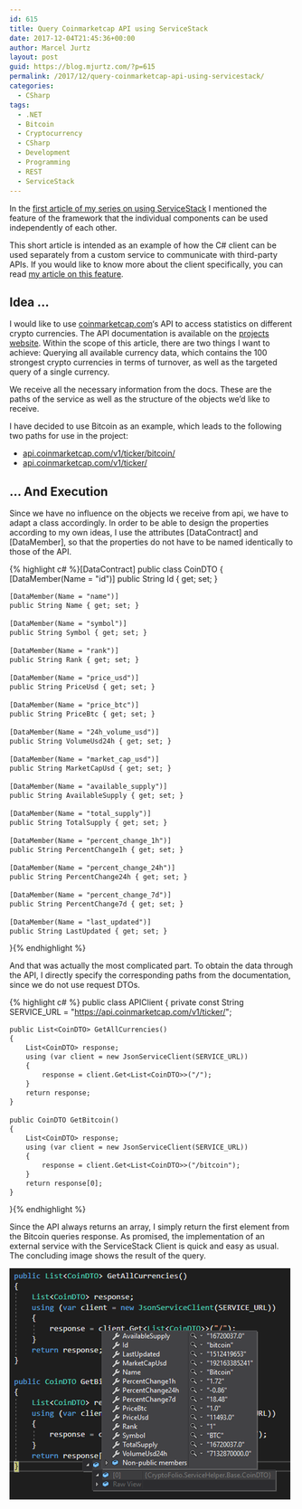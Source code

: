 ```yaml
---
id: 615
title: Query Coinmarketcap API using ServiceStack
date: 2017-12-04T21:45:36+00:00
author: Marcel Jurtz
layout: post
guid: https://blog.mjurtz.com/?p=615
permalink: /2017/12/query-coinmarketcap-api-using-servicestack/
categories:
  - CSharp
tags:
  - .NET
  - Bitcoin
  - Cryptocurrency
  - CSharp
  - Development
  - Programming
  - REST
  - ServiceStack
---
```

In the [first article of my series on using ServiceStack](https://blog.mjurtz.com/2017/11/what-is-servicestack/) I mentioned the feature of the framework that the individual components can be used independently of each other.

This short article is intended as an example of how the C# client can be used separately from a custom service to communicate with third-party APIs. If you would like to know more about the client specifically, you can read [my article on this feature](https://blog.mjurtz.com/2017/11/servicestack-using-the-c-client/).

## Idea &#8230;

I would like to use [coinmarketcap.com](https://coinmarketcap.com/)&#8216;s API to access statistics on different crypto currencies. The API documentation is available on the [projects website](https://coinmarketcap.com/api/). Within the scope of this article, there are two things I want to achieve: Querying all available currency data, which contains the 100 strongest crypto currencies in terms of turnover, as well as the targeted query of a single currency.

We receive all the necessary information from the docs. These are the paths of the service as well as the structure of the objects we&#8217;d like to receive.

I have decided to use Bitcoin as an example, which leads to the following two paths for use in the project:

  * [api.coinmarketcap.com/v1/ticker/bitcoin/](https://api.coinmarketcap.com/v1/ticker/bitcoin/)
  * [api.coinmarketcap.com/v1/ticker/](https://api.coinmarketcap.com/v1/ticker/)

## &#8230; And Execution

Since we have no influence on the objects we receive from api, we have to adapt a class accordingly. In order to be able to design the properties according to my own ideas, I use the attributes [DataContract] and [DataMember], so that the properties do not have to be named identically to those of the API.

{% highlight c# %}[DataContract]
public class CoinDTO
{
    [DataMember(Name = "id")]
    public String Id { get; set; }

    [DataMember(Name = "name")]
    public String Name { get; set; }

    [DataMember(Name = "symbol")]
    public String Symbol { get; set; }

    [DataMember(Name = "rank")]
    public String Rank { get; set; }

    [DataMember(Name = "price_usd")]
    public String PriceUsd { get; set; }

    [DataMember(Name = "price_btc")]
    public String PriceBtc { get; set; }

    [DataMember(Name = "24h_volume_usd")]
    public String VolumeUsd24h { get; set; }

    [DataMember(Name = "market_cap_usd")]
    public String MarketCapUsd { get; set; }

    [DataMember(Name = "available_supply")]
    public String AvailableSupply { get; set; }

    [DataMember(Name = "total_supply")]
    public String TotalSupply { get; set; }

    [DataMember(Name = "percent_change_1h")]
    public String PercentChange1h { get; set; }

    [DataMember(Name = "percent_change_24h")]
    public String PercentChange24h { get; set; }

    [DataMember(Name = "percent_change_7d")]
    public String PercentChange7d { get; set; }

    [DataMember(Name = "last_updated")]
    public String LastUpdated { get; set; }
}{% endhighlight %}

And that was actually the most complicated part. To obtain the data through the API, I directly specify the corresponding paths from the documentation, since we do not use request DTOs.

{% highlight c# %}
public class APIClient
{
    private const String SERVICE_URL = "https://api.coinmarketcap.com/v1/ticker/";

    public List<CoinDTO> GetAllCurrencies()
    {
        List<CoinDTO> response;
        using (var client = new JsonServiceClient(SERVICE_URL))
        {
            response = client.Get<List<CoinDTO>>("/");
        }
        return response;
    }

    public CoinDTO GetBitcoin()
    {
        List<CoinDTO> response;
        using (var client = new JsonServiceClient(SERVICE_URL))
        {
            response = client.Get<List<CoinDTO>>("/bitcoin");
        }
        return response[0];
    }
}{% endhighlight %}

Since the API always returns an array, I simply return the first element from the Bitcoin queries response. As promised, the implementation of an external service with the ServiceStack Client is quick and easy as usual. The concluding image shows the result of the query.

![Coinmarketcap API with ServiceStack](/assets/2017/coinmarketcap_api_servicestack.png)